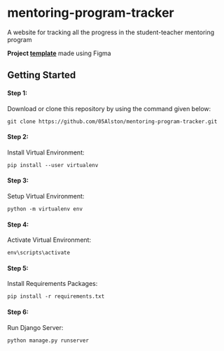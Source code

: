 # mentoring-program-tracker
 A website for tracking all the progress in the student-teacher mentoring program

<strong>Project [template](https://www.figma.com/file/haofGDovUBBTcLC6TTpRqT/mentoring-project-tracking-app?node-id=65%3A91)</strong> made using Figma

## Getting Started  <a id="gettingstarted"></a>

#### Step 1:

Download or clone this repository by using the command given below:

```
git clone https://github.com/05Alston/mentoring-program-tracker.git
```

#### Step 2:

Install Virtual Environment:
```
pip install --user virtualenv
```

#### Step 3:
Setup Virtual Environment:
```
python -m virtualenv env
```

#### Step 4:
Activate Virtual Environment:
```
env\scripts\activate
```

#### Step 5:

Install Requirements Packages:
```
pip install -r requirements.txt
```

#### Step 6:

Run Django Server:
```
python manage.py runserver
```
